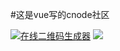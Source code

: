 #这是vue写的cnode社区


<a href='//qr.api.cli.im/qr?data=https%253A%252F%252Fwangjishuaiwjs.github.io%252Fvue-conde%252F&level=H&transparent=false&bgcolor=%23ffffff&forecolor=%23000000&blockpixel=12&marginblock=1&logourl=&size=280&kid=cliim&key=0109069d3c061472f607a2b885194b44' title='在线二维码生成器'><img src='//qr.api.cli.im/qr?data=https%253A%252F%252Fwangjishuaiwjs.github.io%252Fvue-conde%252F&level=H&transparent=false&bgcolor=%23ffffff&forecolor=%23000000&blockpixel=12&marginblock=1&logourl=&size=280&kid=cliim&key=0109069d3c061472f607a2b885194b44' alt='在线二维码生成器' /></a>
<img src="https://wangjishuaiwjs.github.io/vue-conde/dist/cnode.png">
